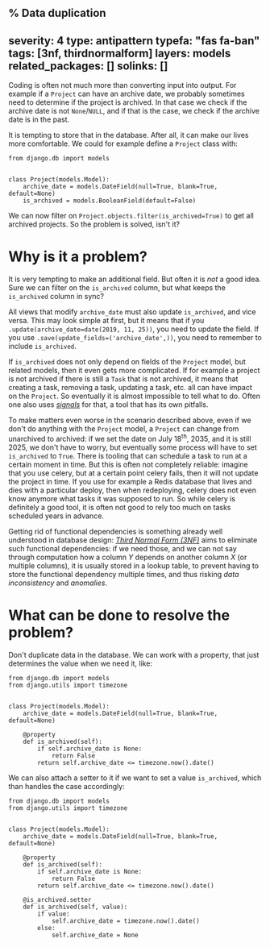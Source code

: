 % Data duplication
---
severity: 4
type: antipattern
typefa: "fas fa-ban"
tags: [3nf, thirdnormalform]
layers: models
related_packages: []
solinks: []
---

Coding is often not much more than converting input into output. For example if a `Project` can have an archive date, we probably sometimes need to determine if the project is archived. In that case we check if the archive date is not `None`/`NULL`, and if that is the case, we check if the archive date is in the past.

It is tempting to store that in the database. After all, it can make our lives more comfortable. We could for example define a `Project` class with:

```python3
from django.db import models


class Project(models.Model):
    archive_date = models.DateField(null=True, blank=True, default=None)
    is_archived = models.BooleanField(default=False)
```

We can now filter on `Project.objects.filter(is_archived=True)` to get all archived projects. So the problem is solved, isn't it?

# Why is it a problem?

It is very tempting to make an additional field. But often it is *not* a good idea. Sure we can filter on the `is_archived` column, but what keeps the `is_archived` column in sync?

All views that modify `archive_date` must also update `is_archived`, and vice versa. This may look simple at first, but it means that if you `.update(archive_date=date(2019, 11, 25))`, you need to update the field. If you use `.save(update_fields=('archive_date',))`, you need to remember to include `is_archived`.

If `is_archived` does not only depend on fields of the `Project` model, but related models, then it even gets more complicated. If for example a project is not archived if there is still a `Task` that is not archived, it means that creating a task, removing a task, updating a task, etc. all can have impact on the `Project`. So eventually it is almost impossible to tell what to do. Often one also uses [*signals*](https://www.django-antipatterns.com/antipattern/signals.html) for that, a tool that has its own pitfalls.

To make matters even worse in the scenario described above, even if we don't do anything with the `Project` model, a `Project` can change from unarchived to archived: if we set the date on July 18<sup>th</sup>, 2035, and it is still 2025, we don't have to worry, but eventually some process will have to set `is_archived` to `True`. There is tooling that can schedule a task to run at a certain moment in time. But this is often not completely reliable: imagine that you use celery, but at a certain point celery fails, then it will not update the project in time. If you use for example a Redis database that lives and dies with a particular deploy, then when redeploying, celery does not even know anymore what tasks it was supposed to run. So while celery is definitely a good tool, it is often not good to rely too much on tasks scheduled years in advance.

Getting rid of functional dependencies is something already well understood in database design: [*Third Normal Form (3NF)*](https://en.wikipedia.org/wiki/Third_normal_form) aims to eliminate such functional dependencies: if we need those, and we can not say through computation how a column *Y* depends on another column *X* (or multiple columns), it is usually stored in a lookup table, to prevent having to store the functional dependency multiple times, and thus risking *data inconsistency* and *anomalies*.


# What can be done to resolve the problem?

Don't duplicate data in the database. We can work with a property, that just determines the value when we need it, like:

```python3
from django.db import models
from django.utils import timezone


class Project(models.Model):
    archive_date = models.DateField(null=True, blank=True, default=None)

    @property
    def is_archived(self):
        if self.archive_date is None:
            return False
        return self.archive_date <= timezone.now().date()
```

We can also attach a setter to it if we want to set a value `is_archived`, which than handles the case accordingly:

```python3
from django.db import models
from django.utils import timezone


class Project(models.Model):
    archive_date = models.DateField(null=True, blank=True, default=None)

    @property
    def is_archived(self):
        if self.archive_date is None:
            return False
        return self.archive_date <= timezone.now().date()

    @is_archived.setter
    def is_archived(self, value):
        if value:
            self.archive_date = timezone.now().date()
        else:
            self.archive_date = None
```
